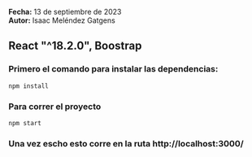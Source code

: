 **Fecha:** 13 de septiembre de 2023  
**Autor:** Isaac Meléndez Gatgens
## React "^18.2.0", Boostrap

### Primero el comando para instalar las dependencias:
```
npm install
```

### Para correr el proyecto
```
npm start
```


### Una vez escho esto corre en la ruta http://localhost:3000/ 